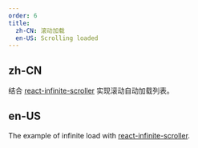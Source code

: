 ```yaml
---
order: 6
title:
  zh-CN: 滚动加载
  en-US: Scrolling loaded
---
```


## zh-CN

结合 [react-infinite-scroller](https://github.com/CassetteRocks/react-infinite-scroller) 实现滚动自动加载列表。

## en-US

The example of infinite load with [react-infinite-scroller](https://github.com/CassetteRocks/react-infinite-scroller).


 

